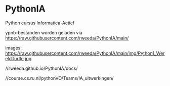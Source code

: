 # PythonIA
Python cursus Informatica-Actief



ypnb-bestanden worden geladen via https://raw.githubusercontent.com/rweeda/PythonIA/main/ 

images:
https://raw.githubusercontent.com/rweeda/PythonIA/main/img/Python1_WereldTurtle.jpg


//rweeda.github.io/PythonIA/docs/

//course.cs.ru.nl/pythonVO/Teams/IA_uitwerkingen/

